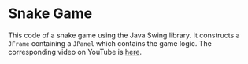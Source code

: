 # Snake Game
This code of a snake game using the Java Swing library. It constructs a `JFrame` containing a `JPanel` which contains
the game logic. The corresponding video on YouTube is [here](https://youtu.be/iGdvm-9IqEw).